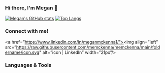 ### Hi there, I'm Megan 👋

[![Megan's GitHub stats](https://github-readme-stats.vercel.app/api?username=memckenna&hide=stars&theme=nightowl&show_icons=true)](https://github.com/memckenna/github-readme-stats)
[![Top Langs](https://github-readme-stats.vercel.app/api/top-langs/?username=memckenna&layout=compact&theme=nightowl)](https://github.com/memckenna/github-readme-stats)


### Connect with me!
<a href=”https://www.linkedin.com/in/meganmckenna1/"><img align=”left” src=”https://raw.githubusercontent.com/memckenna/memckenna/main/foldername/icon.svg" alt=”icon | LinkedIn” width=”21px”/></a>


### Languages & Tools

